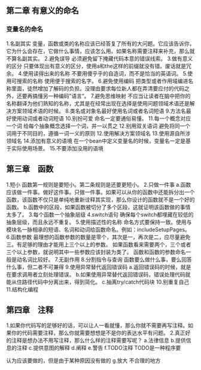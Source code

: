 ## 第二章 有意义的命名

### 变量名的命名

1.名副其实 
变量，函数或类的名称应该已经答复了所有的大问题。它应该告诉你，它为什么会存在，它做什么事情，应该怎么用。如果名称需要注释来补充，那么就不算名副其实。 
2.避免误导 
必须避免留下掩藏代码本意的错误线索。 
3.做有意义的区分 
只要体现出有意义的区分，使用a和the这样的前缀就没有错。废话就是冗余。 
4.使用读得出来的名称 
不要用傻乎乎的自造词，而不是恰当的英语词。 
5.使用可搜索的名称 
使用便于搜索的名字。 
6.避免使用编码 
把类型或者作用域编进名称里面，徒然增加了解码的负担。没理由要求每位新人都在弄清要应付的代码之外，还要再搞懂另一种编码”语言”。 
7.避免思维映射 
不应当让读者在脑中把你的名称翻译为他们熟知的名称，尤其是在经常出现在选择是使用问题领域术语还是解决方案领域术语的时候。 
8.类名或对象名最好使用名词或者名词短语 
9.方法名最好使用动词或者动词短语 
10.别扮可爱 
命名一定要通俗易懂。 
11.每一个概念对应一个词 
给每个抽象概念选择一个词，并一以贯之 
12.别用双关语词 
避免将同一个词用于不同目的，遵循一词一义的原则 
12.使用解决方案领域名 
13.使用源自所涉领域名 
14.添加有意义的语境 
在一个bean中定义变量名的时候，变量名一定是基于实际使用场景。 
15.不要添加没用的语境

## 第三章　函数

1.短小 
函数第一规则是要短小。第二条规则是还要更短小。 
2.只做一件事 
a.函数应该做一件事。做好这件事。只做一件事。如果可以从你的函数中还能拆分出一个函数，该函数不仅只是单纯地重新诠释其实现，那么你设计的函数就不是一个好的函数。 
b.函数中的区段，如果函数被切分了多个区段，这就证明该函数做的事情太多了。 
3.每个函数一个抽象层级 
4.switch语句 
确保每个switch都埋藏在较低的抽象层级，而且永远不重复。 
5.使用描述性的名称 
命名方式要保持一致。使用与模块名一脉相承的短语、名词和动词给函数命名。例如：includeSetupPages。 
6.函数参数 
最理想的函数参数的数量是零个，其次是一，再次是二，应尽量避免三。有足够的理由才能用上三个以上的参数。 
如果函数看来需要两个，三个或者三个以上参数，就说明其中一些参数应该封装为类了。 
函数和函数的参数命名一般是动名词比较好。 
7.无副作用 
8.分割指令与查询 
函数要么做什么事，要么回答什么事，但二者不可兼得 
9.使用异常替代返回错误码 
a.返回错误码的时候，就是在要求调用者立刻处理错误。 
b.如果使用异常替代返回错误码，错误处理代码就能从住路径代码中分离出来，得到简化。 
c.抽离try/catch代码块 
10.别重复自己 
11.结构化编程

## 第四章　注释

1.如果你代码写的足够好的话，可以让人一看就懂，那么你就不需要再写注释。如果你的代码需要注释，那么你就需要想想是不是你的表达水平有问题。 
2.真正好的注释是想办法不用写注释，那么什么样的注释需要写呢？ 
a.法律信息 
b.提供信息的注释 
c.提供意图的解释 
d.阐释 
e.警告 
f.TODO注释 
TODO是一种程序要

认为应该要做的，但是由于某种原因没有做的 
g.放大 不合理的地方



